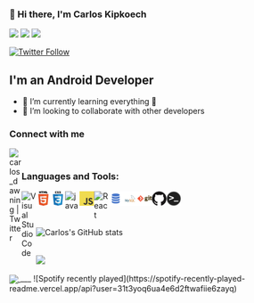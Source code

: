 ### 👋 Hi there, I'm Carlos Kipkoech
<p align="start">

  <img src="https://img.shields.io/badge/Focus-Android-yellowgreen" />
  <img src="https://img.shields.io/badge/Lives-Nairobi-yellowgreen" />
  <img src="https://img.shields.io/badge/Language-English%2C%20Swahili-yellowgreen" />

</p>

[![Twitter Follow](https://img.shields.io/twitter/follow/carlos_dawning?color=1DA1F2&logo=twitter&style=for-the-badge)](https://twitter.com/intent/follow?original_referer=https%3A%2F%2Fgithub.com%2Fcarlos_dawning&screen_name=carlos_dawning)

## I'm an Android Developer

- 🌱 I’m currently learning everything 🤣
- 👯 I’m looking to collaborate with other developers

### Connect with me

[<img align="left" alt="carlos_dawning | Twitter" width="22px" src="https://cdn.jsdelivr.net/npm/simple-icons@v3/icons/twitter.svg" />][twitter]
<br />

### Languages and Tools:

<img align="left" alt="Visual Studio Code" width="26px" src="https://p1.hiclipart.com/preview/736/783/702/macos-app-icons-android-studio-png-icon.jpg" />
<img align="left" alt="HTML5" width="26px" src="https://raw.githubusercontent.com/github/explore/80688e429a7d4ef2fca1e82350fe8e3517d3494d/topics/html/html.png" />
<img align="left" alt="CSS3" width="26px" src="https://raw.githubusercontent.com/github/explore/80688e429a7d4ef2fca1e82350fe8e3517d3494d/topics/css/css.png" />
<img align="left" alt="java" width="26px" src="https://p1.hiclipart.com/preview/211/874/382/ios-7-8-style-icons-for-java-java7vm-png-icon.jpg" />
<img align="left" alt="JavaScript" width="26px" src="https://raw.githubusercontent.com/github/explore/80688e429a7d4ef2fca1e82350fe8e3517d3494d/topics/javascript/javascript.png" />
<img align="left" alt="React" width="26px" src="https://upload.wikimedia.org/wikipedia/commons/thumb/7/74/Kotlin_Icon.png/1200px-Kotlin_Icon.png" />
<img align="left" alt="SQL" width="26px" src="https://raw.githubusercontent.com/github/explore/80688e429a7d4ef2fca1e82350fe8e3517d3494d/topics/sql/sql.png" />
<img align="left" alt="MySQL" width="26px" src="https://raw.githubusercontent.com/github/explore/80688e429a7d4ef2fca1e82350fe8e3517d3494d/topics/mysql/mysql.png" />
<img align="left" alt="Git" width="26px" src="https://raw.githubusercontent.com/github/explore/80688e429a7d4ef2fca1e82350fe8e3517d3494d/topics/git/git.png" />
<img align="left" alt="GitHub" width="26px" src="https://raw.githubusercontent.com/github/explore/78df643247d429f6cc873026c0622819ad797942/topics/github/github.png" />
<img align="left" alt="Terminal" width="26px" src="https://raw.githubusercontent.com/github/explore/80688e429a7d4ef2fca1e82350fe8e3517d3494d/topics/terminal/terminal.png" />

<br/>

<br/>
<br/>

![Carlos's GitHub stats](https://github-readme-stats.vercel.app/api?username=dwn7777&show_icons=true&theme=highcontrast)<a href="https://git.io/streak-stats">

<br/>
<a href="https://git.io/streak-stats">
  <img align="center" src="https://github-readme-streak-stats.herokuapp.com/?user=dwn7777&theme=highcontrast" />
</a>
<br/>
  <br/>
  <a href="https://github.com/dwn7777/github-readme-stats">
  <img align="center" src="https://github-readme-stats.vercel.app/api/top-langs/?username=dwn7777&theme=highcontrast&layout=compact" />
</a>
  ___
 ![Spotify recently played](https://spotify-recently-played-readme.vercel.app/api?user=31t3yoq6ua4e6d2ftwafiie6zayq)

[twitter]: https://twitter.com/carlos_dawning
[youtube]: https://youtube.com/carlos_dawning
